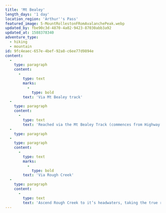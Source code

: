 ```yaml
---
title: 'Mt Bealey'
length_days: '1 day'
location_region: 'Arthur''s Pass'
featured_image: 5-MountRollestonFRomAvalanchePeak.webp
updated_by: fbe90c3d-4870-4a02-9423-87030abb3a92
updated_at: 1588378340
adventure_type:
  - hiking
  - mountain
id: 9fc4eaec-657e-4bef-92a8-c6ee77d9894e
content:
  -
    type: paragraph
    content:
      -
        type: text
        marks:
          -
            type: bold
        text: 'Via Mt Bealey track'
  -
    type: paragraph
    content:
      -
        type: text
        text: 'Reached via the Mt Bealey Track (commences from Highway 73, just south of the Rough Creek bridge). A good days exercise is to ascend Avalanche Peak, then traverse Lyell Peak to Mt Bealey on their joining ridges. Descend via the Bealey Scree into Rough Creek from Low Bealey (1760m).'
  -
    type: paragraph
  -
    type: paragraph
    content:
      -
        type: text
        marks:
          -
            type: bold
        text: 'Via Rough Creek'
  -
    type: paragraph
    content:
      -
        type: text
        text: 'Ascend Rough Creek to it’s headwaters, taking the true right stream fork. This leads to an ugly scree slope directly under Mt Bealey. Its true-right arm leads to the saddle between High and Low Bealey, while the true-left joins the Lyell-Bealey Ridge at a steep sided saddle. All summits are easily obtained from these points. Beware that avalanches can roll for 700m down these routes in winter.'
---
```


